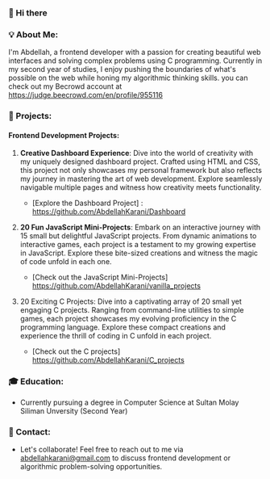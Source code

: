 ### 👋 Hi there
### 💡 About Me:
I'm Abdellah, a frontend developer with a passion for creating beautiful web interfaces and solving complex problems using C programming. Currently in my second year of studies, I enjoy pushing the boundaries of what's possible on the web while honing my algorithmic thinking skills. you can check out my Becrowd account at https://judge.beecrowd.com/en/profile/955116

### 🚀 Projects:
#### Frontend Development Projects:
1. **Creative Dashboard Experience**: Dive into the world of creativity with my uniquely designed dashboard project. Crafted using HTML and CSS, this project not only showcases my personal framework but also reflects my journey in mastering the art of web development. Explore seamlessly navigable multiple pages and witness how creativity meets functionality.
   - [Explore the Dashboard Project] : https://github.com/AbdellahKarani/Dashboard

2. **20 Fun JavaScript Mini-Projects**: Embark on an interactive journey with 15 small but delightful JavaScript projects. From dynamic animations to interactive games, each project is a testament to my growing expertise in JavaScript. Explore these bite-sized creations and witness the magic of code unfold in each one.
   - [Check out the JavaScript Mini-Projects] https://github.com/AbdellahKarani/vanilla_projects

3. 20 Exciting C Projects: Dive into a captivating array of 20 small yet engaging C projects. Ranging from command-line utilities to simple games, each project showcases my evolving proficiency in the C programming language. Explore these compact creations and experience the thrill of coding in C unfold in each project.

   - [Check out the C projects] https://github.com/AbdellahKarani/C_projects

### 🎓 Education:
- Currently pursuing a degree in Computer Science at Sultan Molay Siliman Unversity (Second Year)

### 📧 Contact:
- Let's collaborate! Feel free to reach out to me via abdellahkarani@gmail.com to discuss frontend development or algorithmic problem-solving opportunities.

